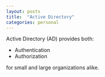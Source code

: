 ```yaml
---
layout: posts
title:  "Active Directory"
categories: personal
---
```


Active Directory (AD) provides both:
- Authentication
- Authorization

for small and large organizations alike.

